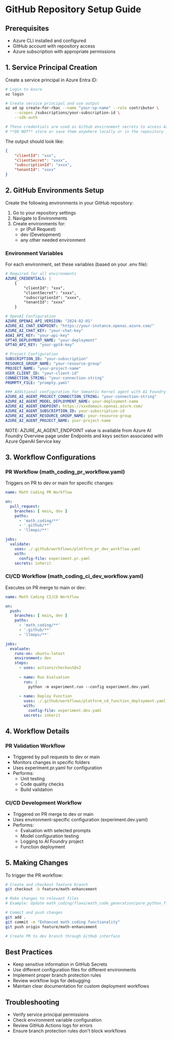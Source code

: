# GitHub Repository Setup Guide

## Prerequisites

- Azure CLI installed and configured
- GitHub account with repository access
- Azure subscription with appropriate permissions

## 1. Service Principal Creation

Create a service principal in Azure Entra ID:

```bash
# Login to Azure
az login

# Create service principal and use output
az ad sp create-for-rbac --name "your-sp-name" --role contributor \
    --scopes /subscriptions/your-subscription-id \
    --sdk-auth

# These credentials are used as Github environment secrets to access Azure resources and services from Github workflows.
# **DO NOT** store or save them anywhere locally or in the repository
```

The output should look like:

```json
{
    "clientId": "xxx",
    "clientSecret": "xxxx",
    "subscriptionId": "xxxx",
    "tenantId": "xxxx"
}
```

## 2. GitHub Environments Setup

Create the following environments in your GitHub repository:

1. Go to your repository settings
2. Navigate to Environments
3. Create environments for:
   - pr (Pull Request)
   - dev (Development)
   - any other needed environment

### Environment Variables

For each environment, set these variables (based on your .env file):

```yaml
# Required for all environments
AZURE_CREDENTIALS: |
    {
        "clientId": "xxx",
        "clientSecret": "xxxx",
        "subscriptionId": "xxxx",
        "tenantId": "xxxx"
    }

# OpenAI Configuration
AZURE_OPENAI_API_VERSION: "2024-02-01"
AZURE_AI_CHAT_ENDPOINT: "https://your-instance.openai.azure.com/"
AZURE_AI_CHAT_KEY: "your-chat-key"
AOAI_API_KEY: "your-api-key"
GPT4O_DEPLOYMENT_NAME: "your-deployment"
GPT4O_API_KEY: "your-gpt4-key"

# Project Configuration
SUBSCRIPTION_ID: "your-subscription"
RESOURCE_GROUP_NAME: "your-resource-group"
PROJECT_NAME: "your-project-name"
USER_CLIENT_ID: "your-client-id"
CONNECTION_STRING: "your-connection-string"
PROMPTY_FILE: "prompty.yaml"

### Additional configuration for Semantic Kernel agent with AI Foundry 
AZURE_AI_AGENT_PROJECT_CONNECTION_STRING: "your-connection-string"
AZURE_AI_AGENT_MODEL_DEPLOYMENT_NAME: your-deployment-name
AZURE_AI_AGENT_ENDPOINT: https://xxxdomain.openai.azure.com/
AZURE_AI_AGENT_SUBSCRIPTION_ID: your-subscription-id
AZURE_AI_AGENT_RESOURCE_GROUP_NAME: your-resource-group
AZURE_AI_AGENT_PROJECT_NAME: your-project-name

```
NOTE: AZURE_AI_AGENT_ENDPOINT value is available from Azure AI Foundry Overview page under Endpoints and keys section associated with Azure OpenAI Service key

## 3. Workflow Configurations

### PR Workflow (math_coding_pr_workflow.yaml)

Triggers on PR to dev or main for specific changes:

```yaml
name: Math Coding PR Workflow

on:
  pull_request:
    branches: [ main, dev ]
    paths:
      - 'math_coding/**'
      - '.github/**'
      - 'llmops/**'

jobs:
  validate:
    uses: ./.github/workflows/platform_pr_dev_workflow.yaml
    with:
      config-file: experiment.pr.yaml
    secrets: inherit
```

### CI/CD Workflow (math_coding_ci_dev_workflow.yaml)

Executes on PR merge to main or dev:

```yaml
name: Math Coding CI/CD Workflow

on:
  push:
    branches: [ main, dev ]
    paths:
      - 'math_coding/**'
      - '.github/**'
      - 'llmops/**'

jobs:
  evaluate:
    runs-on: ubuntu-latest
    environment: dev
    steps:
      - uses: actions/checkout@v2
      
      - name: Run Evaluation
        run: |
          python -m experiment.run --config experiment.dev.yaml
      
      - name: Deploy Function
        uses: ./.github/workflows/platform_cd_function_deployment.yaml
        with:
          config-file: experiment.dev.yaml
        secrets: inherit
```

## 4. Workflow Details

### PR Validation Workflow

- Triggered by pull requests to dev or main
- Monitors changes in specific folders
- Uses experiment.pr.yaml for configuration
- Performs:
  - Unit testing
  - Code quality checks
  - Build validation

### CI/CD Development Workflow

- Triggered on PR merge to dev or main
- Uses environment-specific configuration (experiment.dev.yaml)
- Performs:
  - Evaluation with selected prompts
  - Model configuration testing
  - Logging to AI Foundry project
  - Function deployment

## 5. Making Changes

To trigger the PR workflow:

```bash
# Create and checkout feature branch
git checkout -b feature/math-enhancement

# Make changes to relevant files
# Example: Update math_coding/flows/math_code_generation/pure_python_flow.py

# Commit and push changes
git add .
git commit -m "Enhanced math coding functionality"
git push origin feature/math-enhancement

# Create PR to dev branch through GitHub interface
```

## Best Practices

- Keep sensitive information in GitHub Secrets
- Use different configuration files for different environments
- Implement proper branch protection rules
- Review workflow logs for debugging
- Maintain clear documentation for custom deployment workflows

## Troubleshooting

- Verify service principal permissions
- Check environment variable configuration
- Review GitHub Actions logs for errors
- Ensure branch protection rules don't block workflows